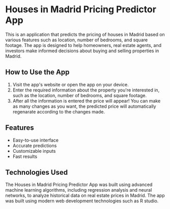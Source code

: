 <html>
  <head>
    <meta charset="UTF-8">
  </head>
  <body>
    <h1>Houses in Madrid Pricing Predictor App</h1>
    <p>This is an application that predicts the pricing of houses in Madrid based on various features such as location, number of bedrooms, and square footage. The app is designed to help homeowners, real estate agents, and investors make informed decisions about buying and selling properties in Madrid.</p>
    <h2>How to Use the App</h2>
    <ol>
      <li>Visit the app's website or open the app on your device.</li>
      <li>Enter the required information about the property you're interested in, such as the location, number of bedrooms, and square footage.</li>
      <li>After all the information is entered the price will appear! You can make as many changes as you want, the predicted price will automatically regenarate according to the changes made.</li>
    </ol>
    <h2>Features</h2>
    <ul>
      <li>Easy-to-use interface</li>
      <li>Accurate predictions</li>
      <li>Customizable inputs</li>
      <li>Fast results</li>
    </ul>
    <h2>Technologies Used</h2>
    <p>The Houses in Madrid Pricing Predictor App was built using advanced machine learning algorithms, including regression analysis and neural networks, to analyze historical data on real estate prices in Madrid. The app was built using modern web development technologies such as R studio.</p>
  </body>
</html>
